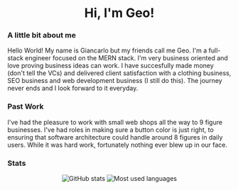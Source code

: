 <h1 align="center">Hi, I'm Geo!</h1>

### A little bit about me
Hello World! My name is Giancarlo but my friends call me Geo. I'm a full-stack engineer focused on the MERN stack. I'm very business oriented and love proving business ideas can work. I have succesfully made money (don't tell the VCs) and delivered client satisfaction with a clothing business, SEO business and web development business (I still do this). The journey never ends and I look forward to it everyday.

### Past Work

I've had the pleasure to work with small web shops all the way to 9 figure businesses. I've had roles in making sure a button color is just right, to ensuring that software architecture could handle around 8 figures in daily users. While it was hard work, fortunately nothing ever blew up in our face.

### Stats

<p align="center">
<img src="https://github-readme-stats.vercel.app/api?username=gferrer807&show_icons=true&count_private=true&hide=issues,contribs&bg_color=091f40&text_color=f6f6f6&title_color=c5203e&icon_color=c5203e" alt="GitHub stats" />

<img src="https://github-readme-stats.vercel.app/api/top-langs/?username=gferrer807&layout=compact&hide=makefile&bg_color=091f40&text_color=f6f6f6&title_color=c5203e&icon_color=c5203e" alt="Most used languages" />
</p>

<!--
**gferrer807/gferrer807** is a ✨ _special_ ✨ repository because its `README.md` (this file) appears on your GitHub profile.

Here are some ideas to get you started:

- 🔭 I’m currently working on ...
- 🌱 I’m currently learning ...
- 👯 I’m looking to collaborate on ...
- 🤔 I’m looking for help with ...
- 💬 Ask me about ...
- 📫 How to reach me: ...
- 😄 Pronouns: ...
- ⚡ Fun fact: ...
-->
